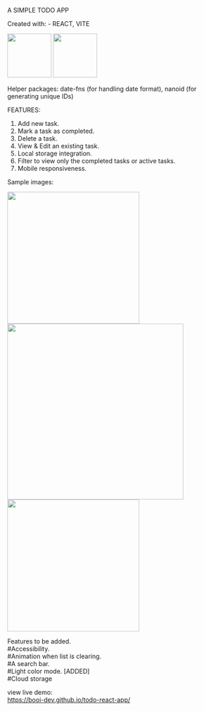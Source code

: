 A SIMPLE TODO APP <br>

Created with: - REACT, VITE <br>

<img src="https://user-images.githubusercontent.com/56810550/213790288-86a1ac84-cf93-4b7c-8837-9b0a4465b3f8.png" width=100 height=auto> <img src="https://user-images.githubusercontent.com/56810550/213790300-eef58011-c2cf-4d2d-9f25-32994e67a6c6.png" width=100 height=auto>

Helper packages: date-fns (for handling date format), nanoid (for generating unique IDs) <br>

FEATURES:

1. Add new task. <br>
2. Mark a task as completed. <br>
3. Delete a task. <br>
4. View & Edit an existing task. <br>
5. Local storage integration. <br>
6. Filter to view only the completed tasks or active tasks. <br>
7. Mobile responsiveness. <br>

Sample images:

<img src="https://user-images.githubusercontent.com/56810550/213792199-736ef841-414b-4a55-ade0-b8c91654ec1c.png" width=300 height=auto> <img src="https://user-images.githubusercontent.com/56810550/213792207-1f87f6cb-5427-4b8f-b250-8af878e1ffcf.png" width=400 height=auto> <img src="https://user-images.githubusercontent.com/56810550/213792223-c2b406d8-8caa-41a7-baff-fb6d75762a8b.png" width=300 height=auto>

Features to be added. <br>
#Accessibility. <br>
#Animation when list is clearing. <br>
#A search bar. <br>
#Light color mode. [ADDED] <br>
#Cloud storage

view live demo: <br>
https://booi-dev.github.io/todo-react-app/
